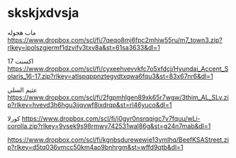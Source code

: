 # skskjxdvsja

ماب هجوله
https://www.dropbox.com/scl/fi/7qeqo8mj6fpc2mhiw55ru/m7_town3.zip?rlkey=ipolszgjermf1dzvifv3txv8a&st=61sa3633&dl=1



اكسنت 17
https://www.dropbox.com/scl/fi/cyxeehvevvkfc7o5xfdcj/Hyundai_Accent_Solaris_16-17.zip?rlkey=atlspqppnztegydtxqwa6fqu3&st=83x67nr6&dl=1



عثيم السلي
https://www.dropbox.com/scl/fi/2fgpmhlgen89xk65r7wgw/3thim_AL_SLy.zip?rlkey=hvevd3h6hgu3jjqvwf8ixdrqp&st=rl46yuco&dl=1


كورلا
https://www.dropbox.com/scl/fi/j0gyr0nsrqqigc7v7fquu/wLi-corolla.zip?rlkey=9vsek9s98rmwy742531wal86g&st=g24n7mab&dl=1


https://www.dropbox.com/scl/fi/kgnbsdurewewie13ymlhq/BeefKSAStreet.zip?rlkey=d5tq036vmcc50km4ao9bnhrgm&st=wffd9qtb&dl=1
